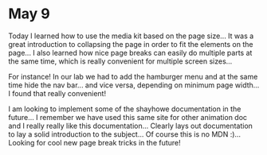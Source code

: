 # May 9 #

Today I learned how to use the media kit based on the page size... It was a great introduction to collapsing the page in order to fit the elements on the page... I also learned how nice page breaks can easily do multiple parts at the same time, which is really convenient for multiple screen sizes...

For instance! In our lab we had to add the hamburger menu and at the same time hide the nav bar... and vice versa, depending on minimum page width... I found that really convenient!

I am looking to implement some of the shayhowe documentation in the future... I remember we have used this same site for other animation doc and I really really like this documentation... Clearly lays out documentation to lay a solid introduction to the subject... Of course this is no MDN :)... Looking for cool new page break tricks in the future!
